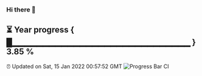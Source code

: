 ### Hi there 👋
⏳ Year progress { █▁▁▁▁▁▁▁▁▁▁▁▁▁▁▁▁▁▁▁▁▁▁▁▁▁▁▁▁▁ } 3.85 %
---
⏰ Updated on Sat, 15 Jan 2022 00:57:52 GMT
![Progress Bar CI](https://github.com/liununu/liununu/workflows/Progress%20Bar%20CI/badge.svg)

